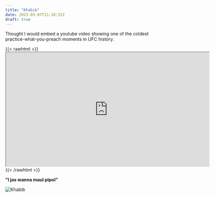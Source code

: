 ```yaml
---
title: "Khabib"
date: 2023-03-07T11:10:33Z
draft: true
---
```

Thought I would embed a youtube video showing one of the coldest practice-what-you-preach moments in UFC history.

{{< rawhtml >}}    
    <iframe width="638" height="360"
src="https://www.youtube.com/embed/UadjcVM42Ic">
</iframe>  
{{< /rawhtml >}}

**"I jas wanna maul pipol"**

![Khabib](/images/khabib.png 'Khabib')